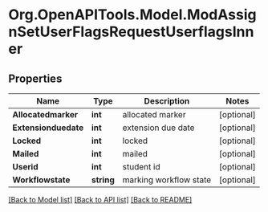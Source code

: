 # Org.OpenAPITools.Model.ModAssignSetUserFlagsRequestUserflagsInner

## Properties

Name | Type | Description | Notes
------------ | ------------- | ------------- | -------------
**Allocatedmarker** | **int** | allocated marker | [optional] 
**Extensionduedate** | **int** | extension due date | [optional] 
**Locked** | **int** | locked | [optional] 
**Mailed** | **int** | mailed | [optional] 
**Userid** | **int** | student id | [optional] 
**Workflowstate** | **string** | marking workflow state | [optional] 

[[Back to Model list]](../README.md#documentation-for-models) [[Back to API list]](../README.md#documentation-for-api-endpoints) [[Back to README]](../README.md)

